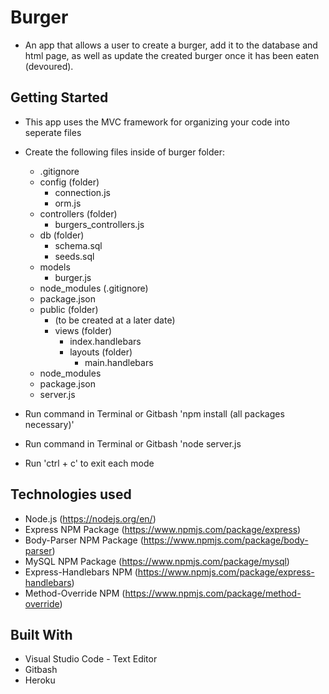 # Burger
- An app that allows a user to create a burger, add it to the database and html page, as well as update the created burger once it has been eaten (devoured). 

## Getting Started
- This app uses the MVC framework for organizing your code into seperate files
- Create the following files inside of burger folder: 
    * .gitignore
    * config (folder)
      * connection.js
      * orm.js
    * controllers (folder)
        - burgers_controllers.js
    * db (folder)
        - schema.sql
        - seeds.sql
    * models
        - burger.js
    * node_modules (.gitignore)
    * package.json
    * public (folder)
        - (to be created at a later date)
      * views (folder)
        - index.handlebars
        - layouts (folder)
            - main.handlebars
    * node_modules 
    * package.json
    * server.js


- Run command in Terminal or Gitbash 'npm install (all packages necessary)'
- Run command in Terminal or Gitbash 'node server.js
- Run 'ctrl + c' to exit each mode


## Technologies used
- Node.js (https://nodejs.org/en/)
- Express NPM Package (https://www.npmjs.com/package/express)
- Body-Parser NPM Package (https://www.npmjs.com/package/body-parser)
- MySQL NPM Package (https://www.npmjs.com/package/mysql)
- Express-Handlebars NPM (https://www.npmjs.com/package/express-handlebars)
- Method-Override NPM (https://www.npmjs.com/package/method-override)

## Built With

* Visual Studio Code - Text Editor
* Gitbash
* Heroku